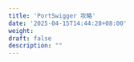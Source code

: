 ```yaml
---
title: 'PortSwigger 攻略'
date: '2025-04-15T14:44:28+08:00'
weight: 
draft: false
description: ""
---
```


